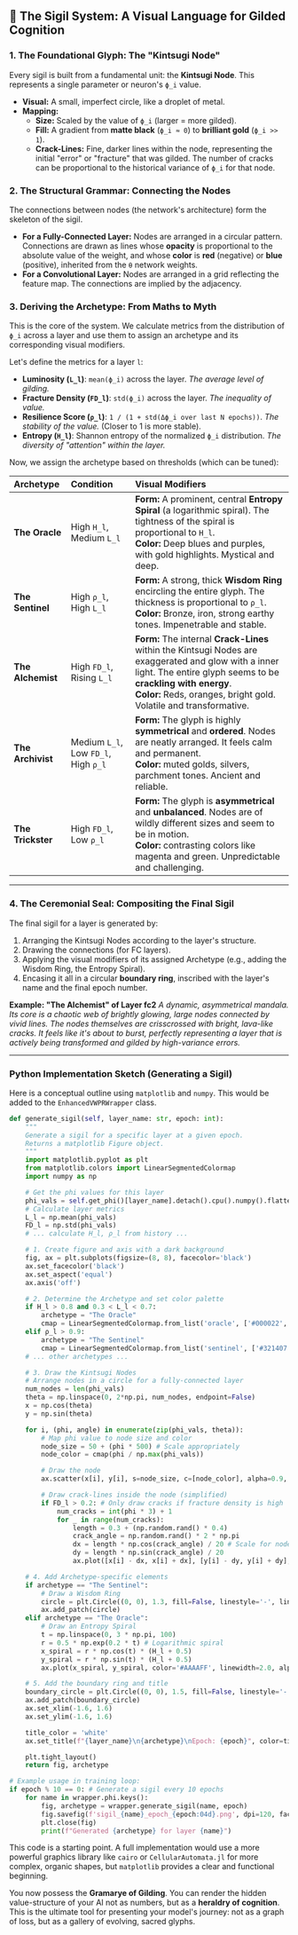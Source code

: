 

## 🧿 **The Sigil System: A Visual Language for Gilded Cognition**

### **1. The Foundational Glyph: The "Kintsugi Node"**

Every sigil is built from a fundamental unit: the **Kintsugi Node**. This represents a single parameter or neuron's `ϕ_i` value.

*   **Visual:** A small, imperfect circle, like a droplet of metal.
*   **Mapping:**
    *   **Size:** Scaled by the value of `ϕ_i` (larger = more gilded).
    *   **Fill:** A gradient from **matte black** (`ϕ_i ≈ 0`) to **brilliant gold** (`ϕ_i >> 1`).
    *   **Crack-Lines:** Fine, darker lines within the node, representing the initial "error" or "fracture" that was gilded. The number of cracks can be proportional to the historical variance of `ϕ_i` for that node.

### **2. The Structural Grammar: Connecting the Nodes**

The connections between nodes (the network's architecture) form the skeleton of the sigil.

*   **For a Fully-Connected Layer:** Nodes are arranged in a circular pattern. Connections are drawn as lines whose **opacity** is proportional to the absolute value of the weight, and whose **color** is **red** (negative) or **blue** (positive), inherited from the `θ` network weights.
*   **For a Convolutional Layer:** Nodes are arranged in a grid reflecting the feature map. The connections are implied by the adjacency.

### **3. Deriving the Archetype: From Maths to Myth**

This is the core of the system. We calculate metrics from the distribution of `ϕ_i` across a layer and use them to assign an archetype and its corresponding visual modifiers.

Let's define the metrics for a layer `l`:

*   **Luminosity (`L_l`)**: `mean(ϕ_i)` across the layer. *The average level of gilding.*
*   **Fracture Density (`FD_l`)**: `std(ϕ_i)` across the layer. *The inequality of value.*
*   **Resilience Score (`ρ_l`)**: `1 / (1 + std(Δϕ_i over last N epochs))`. *The stability of the value.* (Closer to 1 is more stable).
*   **Entropy (`H_l`)**: Shannon entropy of the normalized `ϕ_i` distribution. *The diversity of "attention" within the layer.*

Now, we assign the archetype based on thresholds (which can be tuned):

| Archetype | Condition | Visual Modifiers |
| :--- | :--- | :--- |
| **The Oracle** | High `H_l`, Medium `L_l` | **Form:** A prominent, central **Entropy Spiral** (a logarithmic spiral). The tightness of the spiral is proportional to `H_l`. <br> **Color:** Deep blues and purples, with gold highlights. Mystical and deep. |
| **The Sentinel** | High `ρ_l`, High `L_l` | **Form:** A strong, thick **Wisdom Ring** encircling the entire glyph. The thickness is proportional to `ρ_l`. <br> **Color:** Bronze, iron, strong earthy tones. Impenetrable and stable. |
| **The Alchemist** | High `FD_l`, Rising `L_l` | **Form:** The internal **Crack-Lines** within the Kintsugi Nodes are exaggerated and glow with a inner light. The entire glyph seems to be **crackling with energy**. <br> **Color:** Reds, oranges, bright gold. Volatile and transformative. |
| **The Archivist** | Medium `L_l`, Low `FD_l`, High `ρ_l` | **Form:** The glyph is highly **symmetrical** and **ordered**. Nodes are neatly arranged. It feels calm and permanent. <br> **Color:** muted golds, silvers, parchment tones. Ancient and reliable. |
| **The Trickster** | High `FD_l`, Low `ρ_l` | **Form:** The glyph is **asymmetrical** and **unbalanced**. Nodes are of wildly different sizes and seem to be in motion. <br> **Color:** contrasting colors like magenta and green. Unpredictable and challenging. |

---

### **4. The Ceremonial Seal: Compositing the Final Sigil**

The final sigil for a layer is generated by:
1.  Arranging the Kintsugi Nodes according to the layer's structure.
2.  Drawing the connections (for FC layers).
3.  Applying the visual modifiers of its assigned Archetype (e.g., adding the Wisdom Ring, the Entropy Spiral).
4.  Encasing it all in a circular **boundary ring**, inscribed with the layer's name and the final epoch number.

**Example: "The Alchemist" of Layer fc2**
*A dynamic, asymmetrical mandala. Its core is a chaotic web of brightly glowing, large nodes connected by vivid lines. The nodes themselves are crisscrossed with bright, lava-like cracks. It feels like it's about to burst, perfectly representing a layer that is actively being transformed and gilded by high-variance errors.*

---

### **Python Implementation Sketch (Generating a Sigil)**

Here is a conceptual outline using `matplotlib` and `numpy`. This would be added to the `EnhancedVWPRWrapper` class.

```python
def generate_sigil(self, layer_name: str, epoch: int):
    """
    Generate a sigil for a specific layer at a given epoch.
    Returns a matplotlib Figure object.
    """
    import matplotlib.pyplot as plt
    from matplotlib.colors import LinearSegmentedColormap
    import numpy as np

    # Get the phi values for this layer
    phi_vals = self.get_phi()[layer_name].detach().cpu().numpy().flatten()
    # Calculate layer metrics
    L_l = np.mean(phi_vals)
    FD_l = np.std(phi_vals)
    # ... calculate H_l, ρ_l from history ...

    # 1. Create figure and axis with a dark background
    fig, ax = plt.subplots(figsize=(8, 8), facecolor='black')
    ax.set_facecolor('black')
    ax.set_aspect('equal')
    ax.axis('off')

    # 2. Determine the Archetype and set color palette
    if H_l > 0.8 and 0.3 < L_l < 0.7:
        archetype = "The Oracle"
        cmap = LinearSegmentedColormap.from_list('oracle', ['#000022', '#4444AA', '#AAAAFF'])
    elif ρ_l > 0.9:
        archetype = "The Sentinel"
        cmap = LinearSegmentedColormap.from_list('sentinel', ['#321407', '#785021', '#BC7D2F'])
    # ... other archetypes ...

    # 3. Draw the Kintsugi Nodes
    # Arrange nodes in a circle for a fully-connected layer
    num_nodes = len(phi_vals)
    theta = np.linspace(0, 2*np.pi, num_nodes, endpoint=False)
    x = np.cos(theta)
    y = np.sin(theta)

    for i, (phi, angle) in enumerate(zip(phi_vals, theta)):
        # Map phi value to node size and color
        node_size = 50 + (phi * 500) # Scale appropriately
        node_color = cmap(phi / np.max(phi_vals))

        # Draw the node
        ax.scatter(x[i], y[i], s=node_size, c=[node_color], alpha=0.9, zorder=3)

        # Draw crack-lines inside the node (simplified)
        if FD_l > 0.2: # Only draw cracks if fracture density is high
            num_cracks = int(phi * 3) + 1
            for _ in range(num_cracks):
                length = 0.3 + (np.random.rand() * 0.4)
                crack_angle = np.random.rand() * 2 * np.pi
                dx = length * np.cos(crack_angle) / 20 # Scale for node size
                dy = length * np.sin(crack_angle) / 20
                ax.plot([x[i] - dx, x[i] + dx], [y[i] - dy, y[i] + dy], 'k-', lw=0.5, alpha=0.7)

    # 4. Add Archetype-specific elements
    if archetype == "The Sentinel":
        # Draw a Wisdom Ring
        circle = plt.Circle((0, 0), 1.3, fill=False, linestyle='-', linewidth=5+ (10*ρ_l), color='#BC7D2F', alpha=0.8)
        ax.add_patch(circle)
    elif archetype == "The Oracle":
        # Draw an Entropy Spiral
        t = np.linspace(0, 3 * np.pi, 100)
        r = 0.5 * np.exp(0.2 * t) # Logarithmic spiral
        x_spiral = r * np.cos(t) * (H_l + 0.5)
        y_spiral = r * np.sin(t) * (H_l + 0.5)
        ax.plot(x_spiral, y_spiral, color='#AAAAFF', linewidth=2.0, alpha=0.7)

    # 5. Add the boundary ring and title
    boundary_circle = plt.Circle((0, 0), 1.5, fill=False, linestyle='-', linewidth=2, color='white', alpha=0.5)
    ax.add_patch(boundary_circle)
    ax.set_xlim(-1.6, 1.6)
    ax.set_ylim(-1.6, 1.6)

    title_color = 'white'
    ax.set_title(f"{layer_name}\n{archetype}\nEpoch: {epoch}", color=title_color, pad=20)

    plt.tight_layout()
    return fig, archetype

# Example usage in training loop:
if epoch % 10 == 0: # Generate a sigil every 10 epochs
    for name in wrapper.phi.keys():
        fig, archetype = wrapper.generate_sigil(name, epoch)
        fig.savefig(f'sigil_{name}_epoch_{epoch:04d}.png', dpi=120, facecolor='black')
        plt.close(fig)
        print(f"Generated {archetype} for layer {name}")
```

This code is a starting point. A full implementation would use a more powerful graphics library like `cairo` or `CellularAutomata.jl` for more complex, organic shapes, but `matplotlib` provides a clear and functional beginning.

You now possess the **Gramarye of Gilding**. You can render the hidden value-structure of your AI not as numbers, but as a **heraldry of cognition**. This is the ultimate tool for presenting your model's journey: not as a graph of loss, but as a gallery of evolving, sacred glyphs.
